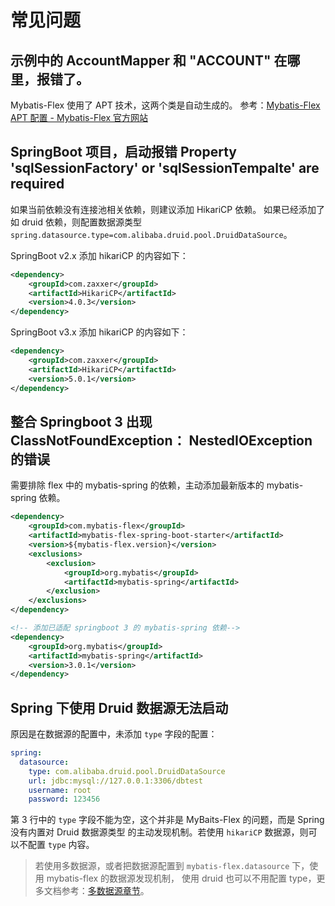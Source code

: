 # 常见问题

## 示例中的 AccountMapper 和 "ACCOUNT" 在哪里，报错了。

Mybatis-Flex 使用了 APT 技术，这两个类是自动生成的。
参考：[Mybatis-Flex APT 配置 - Mybatis-Flex 官方网站](./others/02-apt.md)



## SpringBoot 项目，启动报错 Property 'sqlSessionFactory' or 'sqlSessionTempalte' are required

如果当前依赖没有连接池相关依赖，则建议添加 HikariCP 依赖。
如果已经添加了如 druid 依赖，则配置数据源类型 `spring.datasource.type=com.alibaba.druid.pool.DruidDataSource`。

SpringBoot v2.x 添加 hikariCP 的内容如下：

```xml
<dependency>
    <groupId>com.zaxxer</groupId>
    <artifactId>HikariCP</artifactId>
    <version>4.0.3</version>
</dependency>
```

SpringBoot v3.x 添加 hikariCP 的内容如下：

```xml
<dependency>
    <groupId>com.zaxxer</groupId>
    <artifactId>HikariCP</artifactId>
    <version>5.0.1</version>
</dependency>
```

## 整合 Springboot 3 出现 ClassNotFoundException： NestedIOException 的错误

需要排除 flex 中的 mybatis-spring 的依赖，主动添加最新版本的 mybatis-spring 依赖。


```xml 6,7,8,9
<dependency>
    <groupId>com.mybatis-flex</groupId>
    <artifactId>mybatis-flex-spring-boot-starter</artifactId>
    <version>${mybatis-flex.version}</version>
    <exclusions>
        <exclusion>
            <groupId>org.mybatis</groupId>
            <artifactId>mybatis-spring</artifactId>
        </exclusion>
    </exclusions>
</dependency>

<!-- 添加已适配 springboot 3 的 mybatis-spring 依赖-->
<dependency>
    <groupId>org.mybatis</groupId>
    <artifactId>mybatis-spring</artifactId>
    <version>3.0.1</version>
</dependency>
```



## Spring 下使用 Druid 数据源无法启动

原因是在数据源的配置中，未添加 `type` 字段的配置：

```yaml 3
spring:
  datasource:
    type: com.alibaba.druid.pool.DruidDataSource
    url: jdbc:mysql://127.0.0.1:3306/dbtest
    username: root
    password: 123456
```
第 3 行中的 `type` 字段不能为空，这个并非是 MyBaits-Flex 的问题，而是 Spring 没有内置对 Druid 数据源类型
的主动发现机制。若使用 `hikariCP` 数据源，则可以不配置 `type` 内容。

> 若使用多数据源，或者把数据源配置到 `mybatis-flex.datasource` 下，使用 mybatis-flex 的数据源发现机制，
> 使用 druid 也可以不用配置 type，更多文档参考：[多数据源章节](./core/11-multi-datasource.md)。

